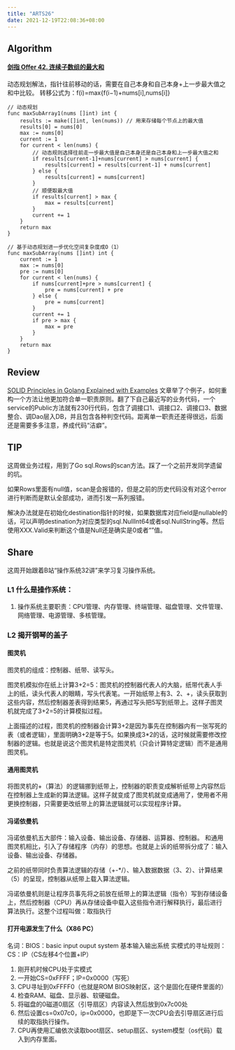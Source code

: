 ```yaml
---
title: "ARTS26"
date: 2021-12-19T22:08:36+08:00
---
```


## Algorithm
#### [剑指 Offer 42\. 连续子数组的最大和](https://leetcode-cn.com/problems/lian-xu-zi-shu-zu-de-zui-da-he-lcof/)
动态规划解法，指针往前移动的话，需要在自己本身和自己本身+上一步最大值之和中比较。
转移公式为：f(i)=max{f(i−1)+nums[i],nums[i]}
```
// 动态规划
func maxSubArray1(nums []int) int {
	results := make([]int, len(nums)) // 用来存储每个节点上的最大值
	results[0] = nums[0]
	max := nums[0]
	current := 1
	for current < len(nums) {
		// 动态规则选择往前走一步最大值是自己本身还是自己本身和上一步最大值之和
		if results[current-1]+nums[current] > nums[current] {
			results[current] = results[current-1] + nums[current]
		} else {
			results[current] = nums[current]
		}
		// 顺便取最大值
		if results[current] > max {
			max = results[current]
		}
		current += 1
	}
	return max
}

// 基于动态规划进一步优化空间复杂度成O（1）
func maxSubArray(nums []int) int {
	current := 1
	max := nums[0]
	pre := nums[0]
	for current < len(nums) {
		if nums[current]+pre > nums[current] {
			pre = nums[current] + pre
		} else {
			pre = nums[current]
		}
		current += 1
		if pre > max {
			max = pre
		}
	}
	return max
}
```
## Review
[SOLID Principles in Golang Explained with Examples](https://levelup.gitconnected.com/solid-principles-in-golang-explained-by-examples-4a4cccf47388)
文章举了个例子，如何重构一个方法让他更加符合单一职责原则。翻了下自己最近写的业务代码，一个service的Public方法就有230行代码，包含了调接口1、调接口2、调接口3、数据整合、调Dao层入DB，并且包含各种判空代码。距离单一职责还差得很远，后面还是需要多多注意，养成代码“洁癖”。
## TIP
这周做业务过程，用到了Go sql.Rows的scan方法。踩了一个之前开发同学遗留的坑。

如果Rows里面有null值，scan是会报错的，但是之前的历史代码没有对这个error进行判断而是默认全部成功，进而引发一系列报错。

解决办法就是在初始化destination指针的时候，如果数据库对应field是nullable的话，可以声明destination为对应类型的sql.NullInt64或者sql.NullString等。然后使用XXX.Valid来判断这个值是Null还是确实是0或者“”值。
## Share
这周开始跟着B站“操作系统32讲”来学习复习操作系统。
### L1 什么是操作系统：
1. 操作系统主要职责：CPU管理、内存管理、终端管理、磁盘管理、文件管理、网络管理、电源管理、多核管理。
### L2 揭开钢琴的盖子
#### 图灵机
图灵机的组成：控制器、纸带、读写头。

图灵机模拟你在纸上计算3+2=5：图灵机的控制器代表人的大脑，纸带代表人手上的纸，读头代表人的眼睛，写头代表笔。一开始纸带上有3、2、+，读头获取到这些内容，然后控制器差表得到结果5，再通过写头把5写到纸带上。这样子图灵机就完成了3+2=5的计算模拟过程。 

上面描述的过程，图灵机的控制器会计算3+2是因为事先在控制器内有一张写死的表（或者逻辑），里面明确3+2是等于5。如果换成3*2的话，这时候就需要修改控制器的逻辑。也就是说这个图灵机是特定图灵机（只会计算特定逻辑）而不是通用图灵机。
#### 通用图灵机
将图灵机的+（算法）的逻辑挪到纸带上，控制器的职责变成解析纸带上内容然后在控制器上生成新的算法逻辑。这样子就变成了图灵机就变成通用了，使用者不用更换控制器，只需要更改纸带上的算法逻辑就可以实现程序计算。
#### 冯诺依曼机
冯诺依曼机五大部件：输入设备、输出设备、存储器、运算器、控制器。
和通用图灵机相比，引入了存储程序（内存）的思想。也就是上诉的纸带拆分成了：输入设备、输出设备、存储器。

之前的纸带同时负责算法逻辑的存储（+-*/）、输入数据数据（3、2）、计算结果（5）的呈现，控制器从纸带上载入算法逻辑。

冯诺依曼机则是让程序员事先将之前放在纸带上的算法逻辑（指令）写到存储设备上，然后控制器（CPU）再从存储设备中载入这些指令进行解释执行，最后进行算法执行。这整个过程叫做：取指执行
#### 打开电源发生了什么（X86 PC）
名词：BIOS：basic input ouput system 基本输入输出系统
实模式的寻址规则：CS：IP（CS左移4个位置+IP）
1. 刚开机时候CPU处于实模式
1. 一开始CS=0xFFFF；IP=0x0000（写死）
1. CPU寻址到0xFFFF0（也就是ROM BIOS映射区，这个是固化在硬件里面的）
1. 检查RAM、磁盘、显示器、软硬磁盘。
1. 将磁盘的0磁道0扇区（引导扇区）内容读入然后放到0x7c00处
1. 然后设置cs=0x07c0，ip=0x0000，也即是下一次CPU会去引导扇区进行后续的取指执行操作。
1. CPU再使用汇编依次读取boot扇区、setup扇区、system模型（os代码）载入到内存里面。